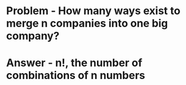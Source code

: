 # Problem - How many ways exist to merge n companies into one big company?

# Answer - n!, the number of combinations of n numbers